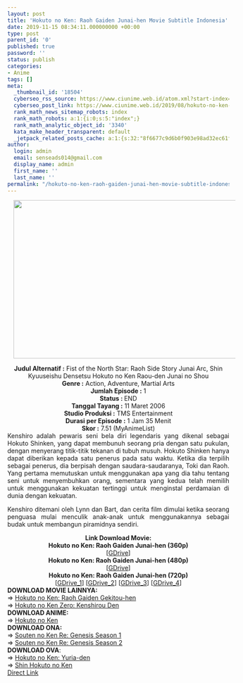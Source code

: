 ```yaml
---
layout: post
title: 'Hokuto no Ken: Raoh Gaiden Junai-hen Movie Subtitle Indonesia'
date: 2019-11-15 08:34:11.000000000 +00:00
type: post
parent_id: '0'
published: true
password: ''
status: publish
categories:
- Anime
tags: []
meta:
  _thumbnail_id: '18504'
  cyberseo_rss_source: https://www.ciunime.web.id/atom.xml?start-index=1801&max-results=150
  cyberseo_post_link: https://www.ciunime.web.id/2019/08/hokuto-no-ken-raoh-gaiden-junai-hen.html
  rank_math_news_sitemap_robots: index
  rank_math_robots: a:1:{i:0;s:5:"index";}
  rank_math_analytic_object_id: '3340'
  kata_make_header_transparent: default
  _jetpack_related_posts_cache: a:1:{s:32:"8f6677c9d6b0f903e98ad32ec61f8deb";a:2:{s:7:"expires";i:1653112325;s:7:"payload";a:0:{}}}
author:
  login: admin
  email: senseads014@gmail.com
  display_name: admin
  first_name: ''
  last_name: ''
permalink: "/hokuto-no-ken-raoh-gaiden-junai-hen-movie-subtitle-indonesia/"
---
```

<div class="separator" style="clear: both; text-align: center;"><a href="https://1.bp.blogspot.com/-1HWhJIpf7rI/XVR8UqLQp8I/AAAAAAAAdN0/6yZiO9iGHRY6jnNO-maAM3l04keGYxEDQCLcBGAs/s1600/Hokuto%2Bno%2BKen%2BRaoh%2BGaiden%2B-%2BJunai-hen%2BMovie.png" imageanchor="1" style="margin-left: 1em; margin-right: 1em;"><img border="0" data-original-height="720" data-original-width="1280" height="360" src="{{ site.baseurl }}/assets/2019/11/Hokuto%2Bno%2BKen%2BRaoh%2BGaiden%2B-%2BJunai-hen%2BMovie.png" width="640" /></a></div>
<p>
<div style="text-align: center;"><b>Judul</b><b><b>&nbsp;Alternatif</b>&nbsp;:</b> Fist of the North Star: Raoh Side Story Junai Arc, Shin Kyuuseishu Densetsu Hokuto no Ken Raou-den Junai no Shou</div>
<div style="text-align: center;"><b>Genre :</b> Action, Adventure, Martial Arts</div>
<div style="text-align: center;"><b>Jumlah Episode :</b>&nbsp;1<br /><b>Status :&nbsp;</b>END<br /><b>Tanggal Tayang :</b> 11 Maret 2006<br /><b>Studio Produksi :</b> TMS Entertainment<br /><b>Durasi per Episode :</b> 1 Jam 35 Menit</div>
<div style="text-align: center;"><b>Skor :</b> 7.51 (MyAnimeList)</div>
<div style="text-align: center;"></div>
<div style="text-align: justify;">Kenshiro adalah pewaris seni bela diri legendaris yang dikenal sebagai Hokuto Shinken, yang dapat membunuh seorang pria dengan satu pukulan, dengan menyerang titik-titik tekanan di tubuh musuh. Hokuto Shinken hanya dapat diberikan kepada satu penerus pada satu waktu. Ketika dia terpilih sebagai penerus, dia berpisah dengan saudara-saudaranya, Toki dan Raoh. Yang pertama memutuskan untuk menggunakan apa yang dia tahu tentang seni untuk menyembuhkan orang, sementara yang kedua telah memilih untuk menggunakan kekuatan tertinggi untuk menginstal perdamaian di dunia dengan kekuatan.</p>
<p>Kenshiro ditemani oleh Lynn dan Bart, dan cerita film dimulai ketika seorang penguasa mulai menculik anak-anak untuk menggunakannya sebagai budak untuk membangun piramidnya sendiri.</p></div>
<div style="text-align: justify;"></div>
<div style="text-align: justify;"></div>
<div style="text-align: center;">
<div style="text-align: center;"><b>Link Download Movie:</b></div>
<div style="text-align: center;"><b>Hokuto no Ken: Raoh Gaiden Junai-hen (360p)</b></div>
<div style="text-align: center;">
<div style="text-align: center;">[<a href="https://drive.google.com/uc?export=download&amp;id=1F2U2W6DLsdZjtQtJY1xKxBHAPrTuwwKQ" target="_blank" rel="noopener">GDrive</a>]</div>
<div style="text-align: center;">
<div style="text-align: center;"><b>Hokuto no Ken: Raoh Gaiden Junai-hen (480p)</b></div>
<div style="text-align: center;">[<a href="https://drive.google.com/uc?export=download&amp;id=1KGTnB1M3RjhHRs0fQ3e5prPu_YP_CnYt" target="_blank" rel="noopener">GDrive</a>]</div>
<div style="text-align: center;">
<div style="text-align: center;"><b>Hokuto no Ken: Raoh Gaiden Junai-hen (720p)</b></div>
<div style="text-align: center;">[<a href="https://drive.google.com/uc?id=1TLB9PWd3jFv8-R9T3b1DCEIAjjqhYlse" target="_blank" rel="noopener">GDrive_1</a>] [<a href="https://drive.google.com/uc?id=1xd8rFntcLSh3wPfv1rfN5yGAzTytr4ii" target="_blank" rel="noopener">GDrive_2</a>] [<a href="https://drive.google.com/uc?id=1TPSNX9VywcOIcI9igVKDk9Rkz_UWSkfp" target="_blank" rel="noopener">GDrive_3</a>] [<a href="https://drive.google.com/uc?export=download&amp;id=1qliSyWRGbJTATJ24qQ4be-EyOJrawm6F" target="_blank" rel="noopener">GDrive_4</a>]
<div style="text-align: left;"></div>
<div style="text-align: left;"></div>
<div style="text-align: left;"><b>DOWNLOAD MOVIE LAINNYA:</b></div>
<div style="text-align: left;"></div>
<div style="text-align: left;">=&gt;&nbsp;<a href="https://www.ciunime.web.id/2019/08/hokuto-no-ken-raoh-gaiden-gekitou-hen.html" target="_blank" rel="noopener">Hokuto no Ken: Raoh Gaiden Gekitou-hen</a></div>
<div style="text-align: left;">=&gt;&nbsp;<a href="https://www.ciunime.web.id/2019/08/hokuto-no-ken-zero-kenshirou-den-movie.html" target="_blank" rel="noopener">Hokuto no Ken Zero: Kenshirou Den</a></div>
<div style="text-align: left;"></div>
<div style="text-align: left;"><b>DOWNLOAD ANIME:</b></div>
<div style="text-align: left;"></div>
<div style="text-align: left;">=&gt;&nbsp;<a href="https://www.ciunime.web.id/2019/08/hokuto-no-ken-episode-001-109-end-batch.html" target="_blank" rel="noopener">Hokuto no Ken</a></div>
<div style="text-align: left;"></div>
<div style="text-align: left;"><b>DOWNLOAD ONA:</b></div>
<div style="text-align: left;"></div>
<div style="text-align: left;">=&gt;&nbsp;<a href="https://www.ciunime.web.id/2019/07/souten-no-ken-re-genesis-season-1.html" target="_blank" rel="noopener">Souten no Ken Re: Genesis Season 1</a></div>
<div style="text-align: left;">=&gt;&nbsp;<a href="https://www.ciunime.web.id/2019/07/souten-no-ken-re-genesis-season-2.html" target="_blank" rel="noopener">Souten no Ken Re: Genesis Season 2</a></div>
<div style="text-align: left;"></div>
<div style="text-align: left;"><b>DOWNLOAD OVA</b>:</div>
<div style="text-align: left;"></div>
<div style="text-align: left;">=&gt;&nbsp;<a href="https://www.ciunime.web.id/2019/08/hokuto-no-ken-yuria-den-ova-subtitle.html" target="_blank" rel="noopener">Hokuto no Ken: Yuria-den</a></div>
<div style="text-align: left;">=&gt;&nbsp;<a href="https://www.ciunime.web.id/2019/08/shin-hokuto-no-ken-episode-01-03-end.html" target="_blank" rel="noopener">Shin Hokuto no Ken</a></div>
<div style="text-align: left;"></div>
</div>
</div>
</div>
</div>
</div>
<link rel="stylesheet" href="https://cdnjs.cloudflare.com/ajax/libs/font-awesome/4.7.0/css/font-awesome.min.css" />
<div class="divbtn"> <a href="https://handymansurrender.com/fihup8buzv?key=94550f7ce39444073321dde3b8782f97" class="btn"><i class="fa fa-download"></i> Direct Link</a> </div>
